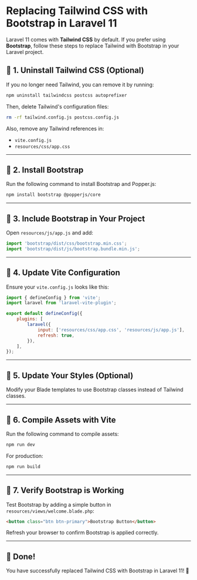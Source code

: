 # Replacing Tailwind CSS with Bootstrap in Laravel 11

Laravel 11 comes with **Tailwind CSS** by default. If you prefer using **Bootstrap**, follow these steps to replace Tailwind with Bootstrap in your Laravel project.

## 📌 1. Uninstall Tailwind CSS (Optional)
If you no longer need Tailwind, you can remove it by running:

```sh
npm uninstall tailwindcss postcss autoprefixer
```

Then, delete Tailwind's configuration files:

```sh
rm -rf tailwind.config.js postcss.config.js
```

Also, remove any Tailwind references in:
- `vite.config.js`
- `resources/css/app.css`

---

## 📌 2. Install Bootstrap
Run the following command to install Bootstrap and Popper.js:

```sh
npm install bootstrap @popperjs/core
```

---

## 📌 3. Include Bootstrap in Your Project
Open `resources/js/app.js` and add:

```js
import 'bootstrap/dist/css/bootstrap.min.css';
import 'bootstrap/dist/js/bootstrap.bundle.min.js';
```

---

## 📌 4. Update Vite Configuration
Ensure your `vite.config.js` looks like this:

```js
import { defineConfig } from 'vite';
import laravel from 'laravel-vite-plugin';

export default defineConfig({
    plugins: [
        laravel({
            input: ['resources/css/app.css', 'resources/js/app.js'],
            refresh: true,
        }),
    ],
});
```

---

## 📌 5. Update Your Styles (Optional)
Modify your Blade templates to use Bootstrap classes instead of Tailwind classes.

---

## 📌 6. Compile Assets with Vite
Run the following command to compile assets:

```sh
npm run dev
```

For production:

```sh
npm run build
```

---

## 📌 7. Verify Bootstrap is Working
Test Bootstrap by adding a simple button in `resources/views/welcome.blade.php`:

```html
<button class="btn btn-primary">Bootstrap Button</button>
```

Refresh your browser to confirm Bootstrap is applied correctly.

---

## 🎉 Done!
You have successfully replaced Tailwind CSS with Bootstrap in Laravel 11! 🚀

